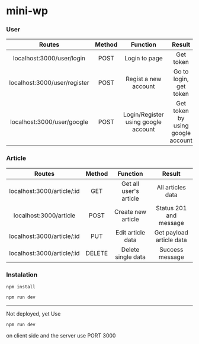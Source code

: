 # mini-wp

### User
| Routes | Method | Function | Result |
| :-------: | :------: | :-----: | :-----: |
| localhost:3000/user/login | POST | Login to page | Get token |
| localhost:3000/user/register | POST | Regist a new account | Go to login, get token |
| localhost:3000/user/google | POST | Login/Register using google account | Get token by using google account |

### Article
| Routes | Method | Function | Result |
| :-------: | :------: | :-----: | :-----: |
| localhost:3000/article/:id| GET | Get all user's article | All articles data |
| localhost:3000/article | POST | Create new article | Status 201 and message |
| localhost:3000/article/:id | PUT | Edit article data | Get payload article data |
| localhost:3000/article/:id | DELETE | Delete single data | Success message |

### Instalation
```
npm install
```
```
npm run dev
```

--------------

Not deployed, yet
Use
```
npm run dev
```
on client side
and the server use PORT 3000